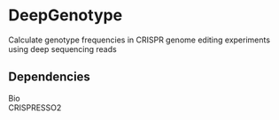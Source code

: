 # DeepGenotype
Calculate genotype frequencies in CRISPR genome editing experiments using deep sequencing reads

## Dependencies
Bio   
CRISPRESSO2
